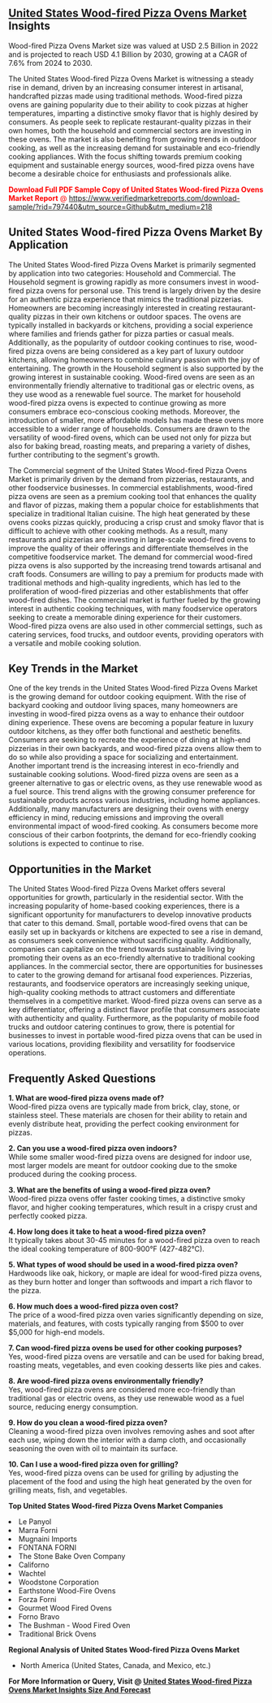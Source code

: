 <h2><a href="https://www.verifiedmarketreports.com/download-sample/?rid=797440&amp;utm_source=Github&amp;utm_medium=218" target="_blank">United States Wood-fired Pizza Ovens Market</a> Insights</h2><p>Wood-fired Pizza Ovens Market size was valued at USD 2.5 Billion in 2022 and is projected to reach USD 4.1 Billion by 2030, growing at a CAGR of 7.6% from 2024 to 2030.</p><p><p>The United States Wood-fired Pizza Ovens Market is witnessing a steady rise in demand, driven by an increasing consumer interest in artisanal, handcrafted pizzas made using traditional methods. Wood-fired pizza ovens are gaining popularity due to their ability to cook pizzas at higher temperatures, imparting a distinctive smoky flavor that is highly desired by consumers. As people seek to replicate restaurant-quality pizzas in their own homes, both the household and commercial sectors are investing in these ovens. The market is also benefiting from growing trends in outdoor cooking, as well as the increasing demand for sustainable and eco-friendly cooking appliances. With the focus shifting towards premium cooking equipment and sustainable energy sources, wood-fired pizza ovens have become a desirable choice for enthusiasts and professionals alike. <p><span class=""><span style="color: #ff0000;"><strong>Download Full PDF Sample Copy of United States Wood-fired Pizza Ovens Market Report</strong> @ </span><a href="https://www.verifiedmarketreports.com/download-sample/?rid=797440&amp;utm_source=Github&amp;utm_medium=218" target="_blank">https://www.verifiedmarketreports.com/download-sample/?rid=797440&amp;utm_source=Github&amp;utm_medium=218</a></span></p></p> <h2>United States Wood-fired Pizza Ovens Market By Application</h2> <p>The United States Wood-fired Pizza Ovens Market is primarily segmented by application into two categories: Household and Commercial. The Household segment is growing rapidly as more consumers invest in wood-fired pizza ovens for personal use. This trend is largely driven by the desire for an authentic pizza experience that mimics the traditional pizzerias. Homeowners are becoming increasingly interested in creating restaurant-quality pizzas in their own kitchens or outdoor spaces. The ovens are typically installed in backyards or kitchens, providing a social experience where families and friends gather for pizza parties or casual meals. Additionally, as the popularity of outdoor cooking continues to rise, wood-fired pizza ovens are being considered as a key part of luxury outdoor kitchens, allowing homeowners to combine culinary passion with the joy of entertaining. The growth in the Household segment is also supported by the growing interest in sustainable cooking. Wood-fired ovens are seen as an environmentally friendly alternative to traditional gas or electric ovens, as they use wood as a renewable fuel source. The market for household wood-fired pizza ovens is expected to continue growing as more consumers embrace eco-conscious cooking methods. Moreover, the introduction of smaller, more affordable models has made these ovens more accessible to a wider range of households. Consumers are drawn to the versatility of wood-fired ovens, which can be used not only for pizza but also for baking bread, roasting meats, and preparing a variety of dishes, further contributing to the segment's growth. <p>The Commercial segment of the United States Wood-fired Pizza Ovens Market is primarily driven by the demand from pizzerias, restaurants, and other foodservice businesses. In commercial establishments, wood-fired pizza ovens are seen as a premium cooking tool that enhances the quality and flavor of pizzas, making them a popular choice for establishments that specialize in traditional Italian cuisine. The high heat generated by these ovens cooks pizzas quickly, producing a crisp crust and smoky flavor that is difficult to achieve with other cooking methods. As a result, many restaurants and pizzerias are investing in large-scale wood-fired ovens to improve the quality of their offerings and differentiate themselves in the competitive foodservice market. The demand for commercial wood-fired pizza ovens is also supported by the increasing trend towards artisanal and craft foods. Consumers are willing to pay a premium for products made with traditional methods and high-quality ingredients, which has led to the proliferation of wood-fired pizzerias and other establishments that offer wood-fired dishes. The commercial market is further fueled by the growing interest in authentic cooking techniques, with many foodservice operators seeking to create a memorable dining experience for their customers. Wood-fired pizza ovens are also used in other commercial settings, such as catering services, food trucks, and outdoor events, providing operators with a versatile and mobile cooking solution. <h2>Key Trends in the Market</h2> <p>One of the key trends in the United States Wood-fired Pizza Ovens Market is the growing demand for outdoor cooking equipment. With the rise of backyard cooking and outdoor living spaces, many homeowners are investing in wood-fired pizza ovens as a way to enhance their outdoor dining experience. These ovens are becoming a popular feature in luxury outdoor kitchens, as they offer both functional and aesthetic benefits. Consumers are seeking to recreate the experience of dining at high-end pizzerias in their own backyards, and wood-fired pizza ovens allow them to do so while also providing a space for socializing and entertainment. Another important trend is the increasing interest in eco-friendly and sustainable cooking solutions. Wood-fired pizza ovens are seen as a greener alternative to gas or electric ovens, as they use renewable wood as a fuel source. This trend aligns with the growing consumer preference for sustainable products across various industries, including home appliances. Additionally, many manufacturers are designing their ovens with energy efficiency in mind, reducing emissions and improving the overall environmental impact of wood-fired cooking. As consumers become more conscious of their carbon footprints, the demand for eco-friendly cooking solutions is expected to continue to rise. <h2>Opportunities in the Market</h2> <p>The United States Wood-fired Pizza Ovens Market offers several opportunities for growth, particularly in the residential sector. With the increasing popularity of home-based cooking experiences, there is a significant opportunity for manufacturers to develop innovative products that cater to this demand. Small, portable wood-fired ovens that can be easily set up in backyards or kitchens are expected to see a rise in demand, as consumers seek convenience without sacrificing quality. Additionally, companies can capitalize on the trend towards sustainable living by promoting their ovens as an eco-friendly alternative to traditional cooking appliances. In the commercial sector, there are opportunities for businesses to cater to the growing demand for artisanal food experiences. Pizzerias, restaurants, and foodservice operators are increasingly seeking unique, high-quality cooking methods to attract customers and differentiate themselves in a competitive market. Wood-fired pizza ovens can serve as a key differentiator, offering a distinct flavor profile that consumers associate with authenticity and quality. Furthermore, as the popularity of mobile food trucks and outdoor catering continues to grow, there is potential for businesses to invest in portable wood-fired pizza ovens that can be used in various locations, providing flexibility and versatility for foodservice operations. <h2>Frequently Asked Questions</h2> <p><strong>1. What are wood-fired pizza ovens made of?</strong><br>Wood-fired pizza ovens are typically made from brick, clay, stone, or stainless steel. These materials are chosen for their ability to retain and evenly distribute heat, providing the perfect cooking environment for pizzas.</p> <p><strong>2. Can you use a wood-fired pizza oven indoors?</strong><br>While some smaller wood-fired pizza ovens are designed for indoor use, most larger models are meant for outdoor cooking due to the smoke produced during the cooking process.</p> <p><strong>3. What are the benefits of using a wood-fired pizza oven?</strong><br>Wood-fired pizza ovens offer faster cooking times, a distinctive smoky flavor, and higher cooking temperatures, which result in a crispy crust and perfectly cooked pizza.</p> <p><strong>4. How long does it take to heat a wood-fired pizza oven?</strong><br>It typically takes about 30-45 minutes for a wood-fired pizza oven to reach the ideal cooking temperature of 800-900°F (427-482°C).</p> <p><strong>5. What types of wood should be used in a wood-fired pizza oven?</strong><br>Hardwoods like oak, hickory, or maple are ideal for wood-fired pizza ovens, as they burn hotter and longer than softwoods and impart a rich flavor to the pizza.</p> <p><strong>6. How much does a wood-fired pizza oven cost?</strong><br>The price of a wood-fired pizza oven varies significantly depending on size, materials, and features, with costs typically ranging from $500 to over $5,000 for high-end models.</p> <p><strong>7. Can wood-fired pizza ovens be used for other cooking purposes?</strong><br>Yes, wood-fired pizza ovens are versatile and can be used for baking bread, roasting meats, vegetables, and even cooking desserts like pies and cakes.</p> <p><strong>8. Are wood-fired pizza ovens environmentally friendly?</strong><br>Yes, wood-fired pizza ovens are considered more eco-friendly than traditional gas or electric ovens, as they use renewable wood as a fuel source, reducing energy consumption.</p> <p><strong>9. How do you clean a wood-fired pizza oven?</strong><br>Cleaning a wood-fired pizza oven involves removing ashes and soot after each use, wiping down the interior with a damp cloth, and occasionally seasoning the oven with oil to maintain its surface.</p> <p><strong>10. Can I use a wood-fired pizza oven for grilling?</strong><br>Yes, wood-fired pizza ovens can be used for grilling by adjusting the placement of the food and using the high heat generated by the oven for grilling meats, fish, and vegetables.</p> </p><p><strong>Top United States Wood-fired Pizza Ovens Market Companies</strong></p><div data-test-id=""><p><li>Le Panyol</li><li> Marra Forni</li><li> Mugnaini Imports</li><li> FONTANA FORNI</li><li> The Stone Bake Oven Company</li><li> Californo</li><li> Wachtel</li><li> Woodstone Corporation</li><li> Earthstone Wood-Fire Ovens</li><li> Forza Forni</li><li> Gourmet Wood Fired Ovens</li><li> Forno Bravo</li><li> The Bushman - Wood Fired Oven</li><li> Traditional Brick Ovens</li></p><div><strong>Regional Analysis of&nbsp;United States Wood-fired Pizza Ovens Market</strong></div><ul><li dir="ltr"><p dir="ltr">North America&nbsp;(United States, Canada, and Mexico, etc.)</p></li></ul><p><strong>For More Information or Query, Visit @&nbsp;</strong><strong><a href="https://www.verifiedmarketreports.com/product/wood-fired-pizza-ovens-market/?utm_source=Github&amp;utm_medium=218" target="_blank">United States Wood-fired Pizza Ovens Market Insights Size And Forecast</a></strong></p></div>

